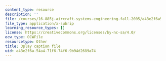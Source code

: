 ```yaml
---
content_type: resource
description: ''
file: /courses/16-885j-aircraft-systems-engineering-fall-2005/a43e2f6a54a471f674f69b94d2689a74_XWjSXlxpDfU.srt
file_type: application/x-subrip
learning_resource_types: []
license: https://creativecommons.org/licenses/by-nc-sa/4.0/
ocw_type: OCWFile
resourcetype: Other
title: 3play caption file
uid: a43e2f6a-54a4-71f6-74f6-9b94d2689a74
---
```


